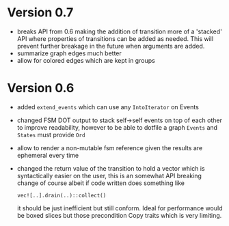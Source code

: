 Version 0.7
===========
* breaks API from 0.6 making the addition of transition more of a 'stacked' API where 
  properties of transitions can be added as needed. This will prevent further breakage 
  in the future when arguments are added. 
* summarize graph edges much better 
* allow for colored edges which are kept in groups

Version 0.6
===========

* added `extend_events` which can use any `IntoIterator` on Events 
* changed FSM DOT output to stack self->self events on top of each other to improve readability,
  however to be able  to dotfile a graph `Events` and `States` must provide `Ord` 
* allow to render a non-mutable fsm reference given the results are ephemeral every time 
* changed the return value of the transition to hold a vector which is syntactically easier 
  on the user, this is an somewhat API breaking change of course albeit if code written does 
  something like 
    
    `vec![..].drain(..)::collect()`
  
  it should be just inefficient but still conform. Ideal for performance would be 
  boxed slices but those precondition Copy traits which is very limiting. 
